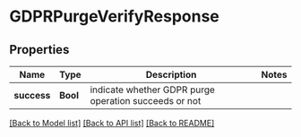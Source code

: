 # GDPRPurgeVerifyResponse

## Properties
Name | Type | Description | Notes
------------ | ------------- | ------------- | -------------
**success** | **Bool** | indicate whether GDPR purge operation succeeds or not | 

[[Back to Model list]](../README.md#documentation-for-models) [[Back to API list]](../README.md#documentation-for-api-endpoints) [[Back to README]](../README.md)


